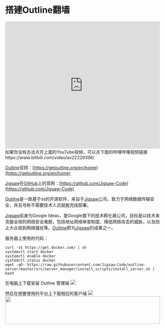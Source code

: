 # 搭建Outline翻墙
<iframe width="100%" height="415" src="https://www.youtube.com/embed/HYp759SJIKI" frameborder="0" allow="autoplay; encrypted-media" allowfullscreen></iframe>
如果你没有办法点开上面的YouTube视频，可以点下面的哔哩哔哩视频链接<br>
https://www.bilibili.com/video/av22229396/

[Outline](https://getoutline.org/en/home)官网：[https://getoutline.org/en/home](https://getoutline.org/en/home)

[Jigsaw](https://jigsaw.google.com)在[GitHub](https://github.com)上的官网：[https://github.com/Jigsaw-Code](https://github.com/Jigsaw-Code)

[Outline](https://getoutline.org/en/home)是一款基于ss的开源软件，来自于[Jigsaw](https://jigsaw.google.com)公司，致力于网络数据传输安全，并且号称不需要技术人员就能完成部署。

[Jigsaw](https://jigsaw.google.com)前身为Google Ideas，是Google旗下的技术孵化器公司，目标是以技术来克服全球的网络安全难题，包括地址网络审查制度、降低网络攻击的威胁，以及防止大众收到网络骚扰等。[Outline](https://getoutline.org/en/home)即为[Jigsaw](https://jigsaw.google.com)的成果之一。

服务器上使用的代码：
```
curl -sS https://get.docker.com/ | sh
systemctl start docker
systemctl enable docker
systemctl status docker
wget -qO- https://raw.githubusercontent.com/Jigsaw-Code/outline-server/master/src/server_manager/install_scripts/install_server.sh | bash
```
在电脑上下载安装 Outline 管理端
![](https://user-images.githubusercontent.com/34980980/38570402-56fcdae4-3d20-11e8-9f86-580c34adc83d.png)

然后在想要使用的平台上下载相应的客户端
![](https://user-images.githubusercontent.com/34980980/38570513-9b6ec7fa-3d20-11e8-9018-dfea764e36a9.png)
<a href="https://www.vultr.com/?ref=7295225"><img src="https://www.vultr.com/media/banner_1.png" width="100%" height="90"></a>
